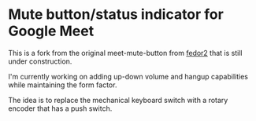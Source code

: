 # Mute button/status indicator for Google Meet

This is a fork from the original meet-mute-button from [fedor2](https://github.com/jfedor2/meet-mute-button) that is still under construction.

I'm currently working on adding up-down volume and hangup capabilities while maintaining the form factor.

The idea is to replace the mechanical keyboard switch with a rotary encoder that has a push switch.
